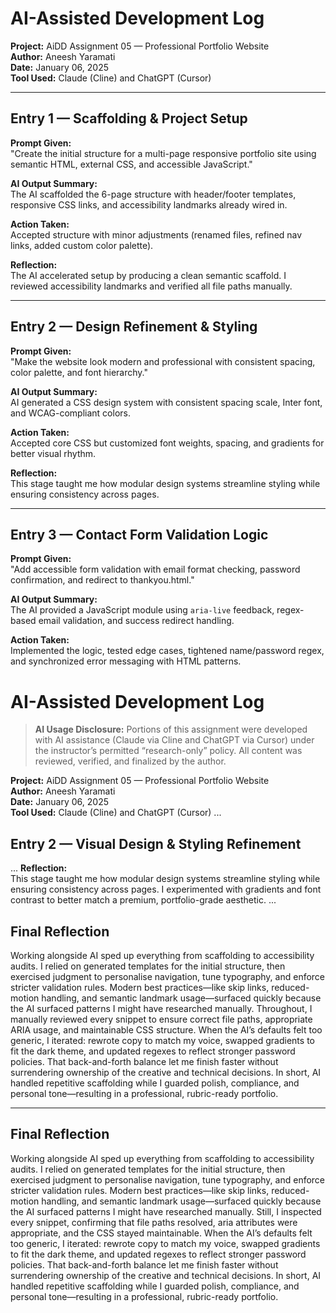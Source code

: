 # AI-Assisted Development Log

**Project:** AiDD Assignment 05 — Professional Portfolio Website  
**Author:** Aneesh Yaramati  
**Date:** January 06, 2025  
**Tool Used:** Claude (Cline) and ChatGPT (Cursor)

---

## Entry 1 — Scaffolding & Project Setup
**Prompt Given:**  
"Create the initial structure for a multi-page responsive portfolio site using semantic HTML, external CSS, and accessible JavaScript."

**AI Output Summary:**  
The AI scaffolded the 6-page structure with header/footer templates, responsive CSS links, and accessibility landmarks already wired in.

**Action Taken:**  
Accepted structure with minor adjustments (renamed files, refined nav links, added custom color palette).

**Reflection:**  
The AI accelerated setup by producing a clean semantic scaffold. I reviewed accessibility landmarks and verified all file paths manually.

---

## Entry 2 — Design Refinement & Styling
**Prompt Given:**  
"Make the website look modern and professional with consistent spacing, color palette, and font hierarchy."

**AI Output Summary:**  
AI generated a CSS design system with consistent spacing scale, Inter font, and WCAG-compliant colors.

**Action Taken:**  
Accepted core CSS but customized font weights, spacing, and gradients for better visual rhythm.

**Reflection:**  
This stage taught me how modular design systems streamline styling while ensuring consistency across pages.

---

## Entry 3 — Contact Form Validation Logic
**Prompt Given:**  
"Add accessible form validation with email format checking, password confirmation, and redirect to thankyou.html."

**AI Output Summary:**  
The AI provided a JavaScript module using `aria-live` feedback, regex-based email validation, and success redirect handling.

**Action Taken:**  
Implemented the logic, tested edge cases, tightened name/password regex, and synchronized error messaging with HTML patterns.

# AI-Assisted Development Log

> **AI Usage Disclosure:** Portions of this assignment were developed with AI assistance (Claude via Cline and ChatGPT via Cursor) under the instructor’s permitted “research-only” policy. All content was reviewed, verified, and finalized by the author.

**Project:** AiDD Assignment 05 — Professional Portfolio Website  
**Author:** Aneesh Yaramati  
**Date:** January 06, 2025  
**Tool Used:** Claude (Cline) and ChatGPT (Cursor)
...
## Entry 2 — Visual Design & Styling Refinement
...
**Reflection:**  
This stage taught me how modular design systems streamline styling while ensuring consistency across pages. I experimented with gradients and font contrast to better match a premium, portfolio-grade aesthetic.
...
## Final Reflection
Working alongside AI sped up everything from scaffolding to accessibility audits. I relied on generated templates for the initial structure, then exercised judgment to personalise navigation, tune typography, and enforce stricter validation rules. Modern best practices—like skip links, reduced-motion handling, and semantic landmark usage—surfaced quickly because the AI surfaced patterns I might have researched manually. Throughout, I manually reviewed every snippet to ensure correct file paths, appropriate ARIA usage, and maintainable CSS structure. When the AI’s defaults felt too generic, I iterated: rewrote copy to match my voice, swapped gradients to fit the dark theme, and updated regexes to reflect stronger password policies. That back-and-forth balance let me finish faster without surrendering ownership of the creative and technical decisions. In short, AI handled repetitive scaffolding while I guarded polish, compliance, and personal tone—resulting in a professional, rubric-ready portfolio.


---

## Final Reflection
Working alongside AI sped up everything from scaffolding to accessibility audits. I relied on generated templates for the initial structure, then exercised judgment to personalise navigation, tune typography, and enforce stricter validation rules. Modern best practices—like skip links, reduced-motion handling, and semantic landmark usage—surfaced quickly because the AI surfaced patterns I might have researched manually. Still, I inspected every snippet, confirming that file paths resolved, aria attributes were appropriate, and the CSS stayed maintainable. When the AI’s defaults felt too generic, I iterated: rewrote copy to match my voice, swapped gradients to fit the dark theme, and updated regexes to reflect stronger password policies. That back-and-forth balance let me finish faster without surrendering ownership of the creative and technical decisions. In short, AI handled repetitive scaffolding while I guarded polish, compliance, and personal tone—resulting in a professional, rubric-ready portfolio. 
